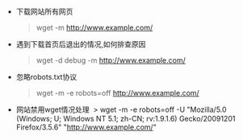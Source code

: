 #
- 下载网站所有网页
  > wget -m http://www.example.com/

- 遇到下载首页后退出的情况,如何排查原因
  > wget -d debug -m http://www.example.com/
  
- 忽略robots.txt协议
  > wget -m -e robots=off http://www.example.com/

- 网站禁用wget情况处理
  > wget -m -e robots=off -U "Mozilla/5.0 (Windows; U; Windows NT 5.1; zh-CN; rv:1.9.1.6) Gecko/20091201 Firefox/3.5.6" "http://www.example.com/"
